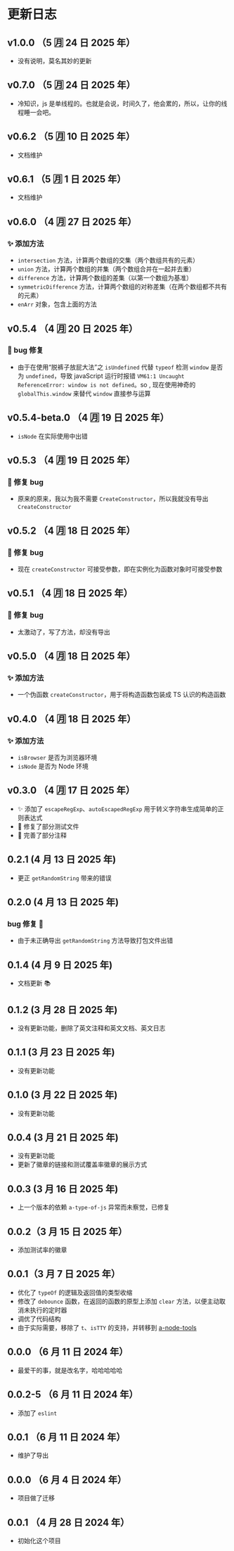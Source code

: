 # 更新日志

## v1.0.0 （5 🈷️ 24 日 2025 年）

- 没有说明，莫名其妙的更新

## v0.7.0 （5 🈷️ 24 日 2025 年）

- 冷知识，js 是单线程的。也就是会说，时间久了，他会累的，所以，让你的线程睡一会吧。

## v0.6.2 （5 🈷️ 10 日 2025 年）

- 文档维护

## v0.6.1 （5 🈷️ 1 日 2025 年）

- 文档维护

## v0.6.0 （4 🈷️ 27 日 2025 年）

### ✨ 添加方法

- `intersection` 方法，计算两个数组的交集（两个数组共有的元素）
- `union` 方法，计算两个数组的并集（两个数组合并在一起并去重）
- `difference` 方法，计算两个数组的差集（以第一个数组为基准）
- `symmetricDifference` 方法，计算两个数组的对称差集（在两个数组都不共有的元素）
- `enArr` 对象，包含上面的方法

## v0.5.4 （4 🈷️ 20 日 2025 年）

### 🐛 bug 修复

- 由于在使用“脱裤子放屁大法”之 `isUndefined` 代替 `typeof` 检测 `window` 是否为 `undefined`，导致 javaScript 运行时报错 `VM61:1 Uncaught ReferenceError: window is not defined`。so , 现在使用神奇的 `globalThis.window` 来替代 `window` 直接参与运算

## v0.5.4-beta.0 （4 🈷️ 19 日 2025 年）

- `isNode` 在实际使用中出错

## v0.5.3 （4 🈷️ 19 日 2025 年）

### 🐛 修复 bug

- 原来的原来，我以为我不需要 `CreateConstructor`，所以我就没有导出 `CreateConstructor`

## v0.5.2 （4 🈷️ 18 日 2025 年）

### 🐛 修复 bug

- 现在 `createConstructor` 可接受参数，即在实例化为函数对象时可接受参数

## v0.5.1 （4 🈷️ 18 日 2025 年）

### 🐛 修复 bug

- 太激动了，写了方法，却没有导出

## v0.5.0 （4 🈷️ 18 日 2025 年）

### ✨ 添加方法

- 一个伪函数 `createConstructor`，用于将构造函数包装成 TS 认识的构造函数

## v0.4.0 （4 🈷️ 18 日 2025 年）

### ✨ 添加方法

- `isBrowser` 是否为浏览器环境
- `isNode` 是否为 Node 环境

## v0.3.0 （4 🈷️ 17 日 2025 年）

- ✨ 添加了 `escapeRegExp`、`autoEscapedRegExp` 用于转义字符串生成简单的正则表达式
- 🐛 修复了部分测试文件
- 📖 完善了部分注释

## 0.2.1 (4 月 13 日 2025 年)

- 更正 `getRandomString` 带来的错误

## 0.2.0 (4 月 13 日 2025 年)

### bug 修复 🐛

- 由于未正确导出 `getRandomString` 方法导致打包文件出错

## 0.1.4 (4 月 9 日 2025 年)

- 文档更新 📚

## 0.1.2 (3 月 28 日 2025 年)

- 没有更新功能，删除了英文注释和英文文档、英文日志

## 0.1.1 (3 月 23 日 2025 年)

- 没有更新功能

## 0.1.0 (3 月 22 日 2025 年)

- 没有更新功能

## 0.0.4 (3 月 21 日 2025 年)

- 没有更新功能
- 更新了徽章的链接和测试覆盖率徽章的展示方式

## 0.0.3 (3 月 16 日 2025 年)

- 上一个版本的依赖 `a-type-of-js` 异常而未察觉，已修复

## 0.0.2（3 月 15 日 2025 年）

- 添加测试率的徽章

## 0.0.1（3 月 7 日 2025 年）

- 优化了 `typeOf` 的逻辑及返回值的类型收缩
- 修改了 `debounce` 函数，在返回的函数的原型上添加 `clear` 方法，以便主动取消未执行的定时器
- 调优了代码结构
- 由于实际需要，移除了 `t`、`isTTY` 的支持，并转移到 [a-node-tools](https://github.com/earthnutDev/a-node-tools)

## 0.0.0 （6 月 11 日 2024 年）

- 最爱干的事，就是改名字，哈哈哈哈哈

## 0.0.2-5 （6 月 11 日 2024 年）

- 添加了 `eslint`

## 0.0.1 （6 月 11 日 2024 年）

- 维护了导出

## 0.0.0 （6 月 4 日 2024 年）

- 项目做了迁移

## 0.0.1 （4 月 28 日 2024 年）

- 初始化这个项目
